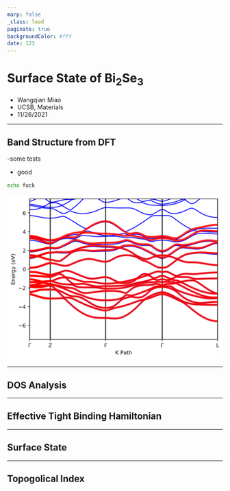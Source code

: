 ```yaml
---
marp: false
_class: lead
paginate: true
backgroundColor: #fff
date: 123
---
```


# Surface State of Bi$_2$Se$_3$
- Wangqian Miao
- UCSB, Materials
- 11/26/2021
---

## Band Structure from DFT

-some tests
- good

```bash
echo fuck
```
![bg right w:15cm](band.png)



---


## DOS Analysis


---


## Effective Tight Binding Hamiltonian


---

## Surface State


---

## Topogolical Index 
